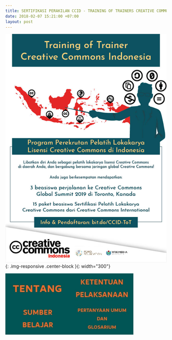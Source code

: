 ```yaml
---
title: SERTIFIKASI PERAKILAN CCID - TRAINING OF TRAINERS CREATIVE COMMONS INDONESIA
date: 2018-02-07 15:21:00 +07:00
layout: post
---
```


![ToT-17012018-01.jpg](/uploads/ToT-17012018-01.jpg){: .img-responsive .center-block }{: width="300"}

<a href="http://creativecommons.or.id/selamat-anda-lulus/"><img style="float: left;" src="/uploads/Tentang%202.jpg" class="img-responsive" width="200"><img style="float: left;" src="/uploads/Ketentuan%20Pelaksanaan.jpg" class="img-responsive" width="200"><img style="float: left;" src="/uploads/Sumber%20Belajar.jpg" class="img-responsive" width="200"><img style="float: left;" src="/uploads/Pertanyaan%20Umum%20dan%20Glosarium.jpg" class="img-responsive" width="200">

